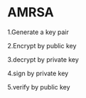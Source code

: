 # AMRSA
1.Generate a key pair  

2.Encrypt by public key  

3.decrypt by private key  

4.sign  by  private key  

5.verify by public key  

